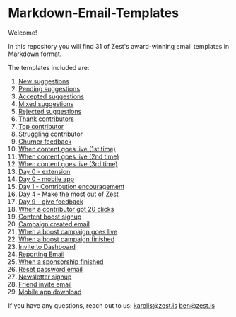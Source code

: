 # Markdown-Email-Templates

Welcome!

In this repository you will find 31 of Zest's award-winning email templates in Markdown format.

The templates included are:

1. [New suggestions](https://github.com/zestis/Markdown-Email-Templates/blob/master/New%20Suggestions.md)
2. [Pending suggestions](https://github.com/zestis/Markdown-Email-Templates/blob/master/Pending%20Suggestions.md)
3. [Accepted suggestions](https://github.com/zestis/Markdown-Email-Templates/blob/master/Accepted%20Suggestions.md)
4. [Mixed suggestions](https://github.com/zestis/Markdown-Email-Templates/blob/master/Mixed%20Suggestions.md)
5. [Rejected suggestions](https://github.com/zestis/Markdown-Email-Templates/blob/master/Rejected%20Suggestions.md)
6. [Thank contributors](https://github.com/zestis/Markdown-Email-Templates/blob/master/Thank%20Contributors.md)
7. [Top contributor](https://github.com/zestis/Markdown-Email-Templates/blob/master/Top%20Contributor.md)
8. [Struggling contributor](https://github.com/zestis/Markdown-Email-Templates/blob/master/Struggling%20contributor.md)
9. [Churner feedback](https://github.com/zestis/Markdown-Email-Templates/blob/master/Churner%20feedback.md)
10. [When content goes live (1st time)](https://github.com/zestis/Markdown-Email-Templates/blob/master/When%20Content%20Goes%20Live%20-%20First%20Time.md)
11. [When content goes live (2nd time)](https://github.com/zestis/Markdown-Email-Templates/blob/master/When%20Content%20Goes%20Live%20-%20Second%20Time.md)
12. [When content goes live (3rd time)](https://github.com/zestis/Markdown-Email-Templates/blob/master/When%20Content%20Goes%20Live%20-%20Third%20Time.md)
13. [Day 0 - extension](https://github.com/zestis/Markdown-Email-Templates/blob/master/Day%200%20-%20Extension.md)
14. [Day 0 - mobile app](https://github.com/zestis/Markdown-Email-Templates/blob/master/Day%200%20-%20Mobile%20App.md)
15. [Day 1 - Contribution encouragement](https://github.com/zestis/Markdown-Email-Templates/blob/master/Day%201%20-%20Contribution%20Encouragement.md)
16. [Day 4 - Make the most out of Zest](https://github.com/zestis/Markdown-Email-Templates/blob/master/Day%204%20-%20Make%20the%20most%20out%20of%20Zest.md)
17. [Day 9 - give feedback](https://github.com/zestis/Markdown-Email-Templates/blob/master/Day%209%20-%20give%20feedback)
18. [When a contributor got 20 clicks](https://github.com/zestis/Markdown-Email-Templates/blob/master/When%20a%20contributor%20got%2020%20clicks.md)
19. [Content boost signup](https://github.com/zestis/Markdown-Email-Templates/blob/master/Content%20boost%20signup.md)
20. [Campaign created email](https://github.com/zestis/Markdown-Email-Templates/blob/master/Campaign%20created%20email.md)
21. [When a boost campaign goes live](https://github.com/zestis/Markdown-Email-Templates/blob/master/When%20a%20boost%20campaign%20goes%20live.md)
22. [When a boost campaign finished](https://github.com/zestis/Markdown-Email-Templates/blob/master/When%20a%20boost%20campaign%20finished)
23. [Invite to Dashboard](https://github.com/zestis/Markdown-Email-Templates/blob/master/Invite%20to%20Dashboard.md)
24. [Reporting Email](https://github.com/zestis/Markdown-Email-Templates/blob/master/Reporting%20Email.md)
25. [When a sponsorship finished](https://github.com/zestis/Markdown-Email-Templates/blob/master/When%20a%20sponsorship%20finished.md)
26. [Reset password email](https://github.com/zestis/Markdown-Email-Templates/blob/master/Reset%20password%20email.md)
27. [Newsletter signup](https://github.com/zestis/Markdown-Email-Templates/blob/master/Newsletter%20signup.md)
28. [Friend invite email](https://github.com/zestis/Markdown-Email-Templates/blob/master/Friend%20invite%20email.md)
29. [Mobile app download](https://github.com/zestis/Markdown-Email-Templates/blob/master/Mobile%20app%20download.md)



If you have any questions, reach out to us:
karolis@zest.is
ben@zest.is
